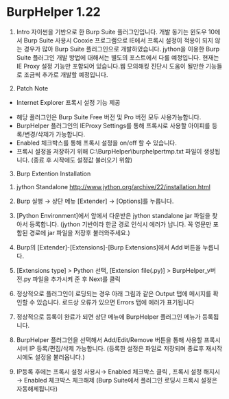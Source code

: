 # BurpHelper 1.22

1. Intro
자이썬을 기반으로 한 Burp Suite 플러그인입니다. 
개발 동기는 윈도우 10에서 Burp Suite 사용시 Cooxie 프로그램으로 IE에서 프록시 설정이 적용이 되지 않는 경우가 많아 Burp Suite 플러그인으로 개발하였습니다.
jython을 이용한 Burp Suite 플러그인 개발 방법에 대해서는 별도의 포스트에서 다룰 예정입니다.
현재는 IE Proxy 설정 기능만 포함되어 있습니다.웹 모의해킹 진단시 도움이 될만한 기능들로 조금씩 추가로 개발할 예정입니다.

2. Patch Note
* Internet Explorer 프록시 설정 기능 제공
- 해당 플러그인은 Burp Suite Free 버전 및 Pro 버전 모두 사용가능합니다.
- BurpHelper 플러그인의 IEProxy Settings를 통해 프록시로 사용할 아이피를 등록/변경/삭제가 가능합니다.
- Enabled 체크박스를 통해 프록시 설정을 on/off 할 수 있습니다.
- 프록시 설정을 저장하기 위해 C:\BurpHelper\burphelpertmp.txt 파일이 생성됩니다. 
  (종료 후 시작에도 설정값 불러오기 위함)


3. Burp Extention Installation

1) jython Standalone 
http://www.jython.org/archive/22/installation.html
2) Burp 실행 → 상단 메뉴 [Extender] → [Options]를 누릅니다.

3) [Python Environment]에서 앞에서 다운받은 jython standalone jar 파일을 찾아서 등록합니다.
(jython 기반이라 한글 경로 인식시 에러가 납니다. 꼭 영문만 포함된 경로에 jar 파일을 저장후 불러와주세요.)

4) Burp의 [Extender]-[Extensions]-[Burp Extensions]에서 Add 버튼을 누릅니다.

5) [Extensions type] > Python 선택, [Extension file(.py)] > BurpHelper_v버전.py 파일을 추가시켜 준 후 Next를 클릭

6) 정상적으로 플러그인이 로딩되는 경우 아래 그림과 같은 Output 탭에 메시지를 확인할 수 있습니다. 로드상 오류가 있으면 Errors 탭에 에러가 표기됩니다

7) 정상적으로 등록이 완료가 되면 상단 메뉴에 BurpHelper 플러그인 메뉴가 등록됩니다.

8) BurpHelper 플러그인을 선택해서 Add/Edit/Remove 버튼을 통해 사용할 프록시 서버 IP 등록/편집/삭제 가능합니다.
(등록한 설정은 파일로 저장되며 종료후 재시작시에도 설정을 불러옵니다.)

9) IP등록 후에는 프록시 설정 사용시→ Enabled 체크박스 클릭 , 프록시 설정 해지시 → Enabled 체크박스 체크해제 
(Burp Suite에서 플러그인 로딩시 프록시 설정은 자동해제됩니다)



